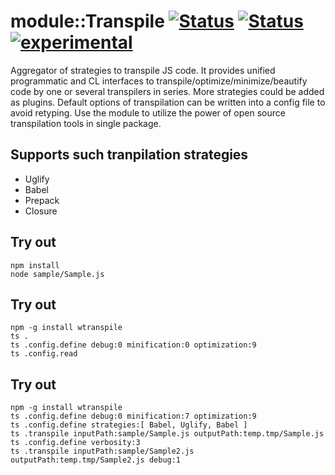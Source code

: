 
# module::Transpile [![Status](https://img.shields.io/circleci/build/github/Wandalen/wTranspile?label=Test&logo=Test)](https://circleci.com/gh/Wandalen/wTranspile) [![Status](https://github.com/Wandalen/wTranspile/workflows/Test/badge.svg)](https://github.com/Wandalen/wTranspile/actions?query=workflow%3ATest) [![experimental](https://img.shields.io/badge/stability-experimental-orange.svg)](https://github.com/emersion/stability-badges#experimental)

Aggregator of strategies to transpile JS code. It provides unified programmatic and CL interfaces to transpile/optimize/minimize/beautify code by one or several transpilers in series. More strategies could be added as plugins. Default options of transpilation can be written into a config file to avoid retyping. Use the module to utilize the power of open source transpilation tools in single package.

## Supports such tranpilation strategies

- Uglify
- Babel
- Prepack
- Closure

## Try out
```
npm install
node sample/Sample.js
```

## Try out
```
npm -g install wtranspile
ts .
ts .config.define debug:0 minification:0 optimization:9
ts .config.read
```

## Try out
```
npm -g install wtranspile
ts .config.define debug:0 minification:7 optimization:9
ts .config.define strategies:[ Babel, Uglify, Babel ]
ts .transpile inputPath:sample/Sample.js outputPath:temp.tmp/Sample.js
ts .config.define verbosity:3
ts .transpile inputPath:sample/Sample2.js outputPath:temp.tmp/Sample2.js debug:1
```

